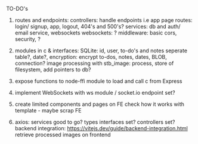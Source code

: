 TO-DO's

1. routes and endpoints: 
    controllers: handle endpoints i.e app page
    routes: login/ signup, app, logout, 404's and 500's?
    services: db and auth/ email service, websockets
    websockets: ?
    middleware: basic cors, security, ?

2. modules in c & interfaces: 
    SQLite: id, user, to-do's and notes seperate table?, date?, 
    encryption: encrypt to-dos, notes, dates, BLOB, connection?
    image processing with stb_image: process, store of filesystem, add pointers to db?

3. expose functions to node-ffi module to load and call c from Express

4. implement WebSockets with ws module / socket.io
    endpoint set?

5. create limited components and pages on FE
    check how it works with template - maybe scrap FE

6. axios:
    services good to go?
    types interfaces set?
    controllers set? 
    backend integration: https://vitejs.dev/guide/backend-integration.html
    retrieve processed images on frontend


